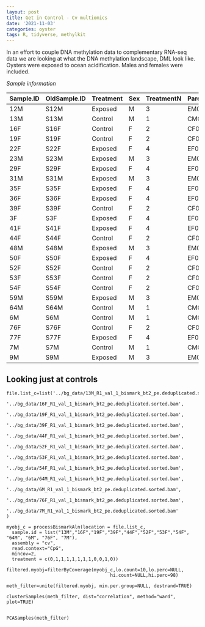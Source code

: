 ```yaml
---
layout: post
title: Get in Control - Cv multiomics
date: '2021-11-03'
categories: oyster
tags: R, tidyverse, methylkit
---
```


In an effort to couple DNA methylation data to complementary RNA-seq data we are looking at what the DNA methylation landscape, DML look like. Oysters were exposed to ocean acidification. Males and females were included.

*Sample information*

|Sample.ID|OldSample.ID|Treatment|Sex|TreatmentN|Parent.ID|
|---------|------------|---------|---|----------|---------|
|12M      |S12M        |Exposed  |M  |3         |EM05     |
|13M      |S13M        |Control  |M  |1         |CM04     |
|16F      |S16F        |Control  |F  |2         |CF05     |
|19F      |S19F        |Control  |F  |2         |CF08     |
|22F      |S22F        |Exposed  |F  |4         |EF02     |
|23M      |S23M        |Exposed  |M  |3         |EM04     |
|29F      |S29F        |Exposed  |F  |4         |EF07     |
|31M      |S31M        |Exposed  |M  |3         |EM06     |
|35F      |S35F        |Exposed  |F  |4         |EF08     |
|36F      |S36F        |Exposed  |F  |4         |EF05     |
|39F      |S39F        |Control  |F  |2         |CF06     |
|3F       |S3F         |Exposed  |F  |4         |EF06     |
|41F      |S41F        |Exposed  |F  |4         |EF03     |
|44F      |S44F        |Control  |F  |2         |CF03     |
|48M      |S48M        |Exposed  |M  |3         |EM03     |
|50F      |S50F        |Exposed  |F  |4         |EF01     |
|52F      |S52F        |Control  |F  |2         |CF07     |
|53F      |S53F        |Control  |F  |2         |CF02     |
|54F      |S54F        |Control  |F  |2         |CF01     |
|59M      |S59M        |Exposed  |M  |3         |EM01     |
|64M      |S64M        |Control  |M  |1         |CM05     |
|6M       |S6M         |Control  |M  |1         |CM02     |
|76F      |S76F        |Control  |F  |2         |CF04     |
|77F      |S77F        |Exposed  |F  |4         |EF04     |
|7M       |S7M         |Control  |M  |1         |CM01     |
|9M       |S9M         |Exposed  |M  |3         |EM02     |


## Looking just at controls

```
file.list_c=list('../bg_data/13M_R1_val_1_bismark_bt2_pe.deduplicated.sorted.bam',
                '../bg_data/16F_R1_val_1_bismark_bt2_pe.deduplicated.sorted.bam',
                '../bg_data/19F_R1_val_1_bismark_bt2_pe.deduplicated.sorted.bam',
                '../bg_data/39F_R1_val_1_bismark_bt2_pe.deduplicated.sorted.bam',
                '../bg_data/44F_R1_val_1_bismark_bt2_pe.deduplicated.sorted.bam',
                '../bg_data/52F_R1_val_1_bismark_bt2_pe.deduplicated.sorted.bam',
                '../bg_data/53F_R1_val_1_bismark_bt2_pe.deduplicated.sorted.bam',
                '../bg_data/54F_R1_val_1_bismark_bt2_pe.deduplicated.sorted.bam',
                '../bg_data/64M_R1_val_1_bismark_bt2_pe.deduplicated.sorted.bam',
                '../bg_data/6M_R1_val_1_bismark_bt2_pe.deduplicated.sorted.bam',
                '../bg_data/76F_R1_val_1_bismark_bt2_pe.deduplicated.sorted.bam',
                '../bg_data/7M_R1_val_1_bismark_bt2_pe.deduplicated.sorted.bam'
)
```

```
myobj_c = processBismarkAln(location = file.list_c,
  sample.id = list("13M","16F","19F","39F","44F","52F","53F","54F", "64M", "6M", "76F", "7M"),
  assembly = "cv",
  read.context="CpG",
  mincov=2,
  treatment = c(0,1,1,1,1,1,1,1,0,0,1,0))
```

```{r message=FALSE, warning=FALSE}
filtered.myobj=filterByCoverage(myobj_c,lo.count=10,lo.perc=NULL,
                                      hi.count=NULL,hi.perc=98)

meth_filter=unite(filtered.myobj, min.per.group=NULL, destrand=TRUE)

clusterSamples(meth_filter, dist="correlation", method="ward", plot=TRUE)


PCASamples(meth_filter)

```
